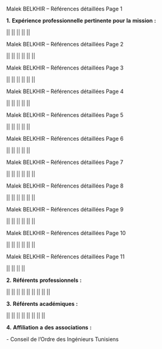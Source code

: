 Malek BELKHIR – Références détaillées Page 1

**1.** **Expérience** **professionnelle** **pertinente** **pour** **la**
**mission** **:**

||
||
||
||
||

Malek BELKHIR – Références détaillées Page 2

||
||
||
||
||
||

Malek BELKHIR – Références détaillées Page 3

||
||
||
||
||
||

Malek BELKHIR – Références détaillées Page 4

||
||
||
||
||

Malek BELKHIR – Références détaillées Page 5

||
||
||
||
||

Malek BELKHIR – Références détaillées Page 6

||
||
||
||
||

Malek BELKHIR – Références détaillées Page 7

||
||
||
||
||
||

Malek BELKHIR – Références détaillées Page 8

||
||
||
||
||
||

Malek BELKHIR – Références détaillées Page 9

||
||
||
||
||
||

Malek BELKHIR – Références détaillées Page 10

||
||
||
||
||
||

Malek BELKHIR – Références détaillées Page 11

||
||
||
||

**2.** **Référents** **professionnels** **:**

||
||
||
||
||
||
||
||
||

**3.** **Référents** **académiques** **:**

||
||
||
||
||
||
||
||

**4.** **Affiliation** **a** **des** **associations** **:**

\- Conseil de l’Ordre des Ingénieurs Tunisiens
